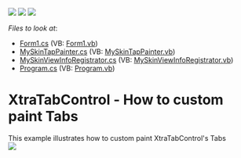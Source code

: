 <!-- default badges list -->
![](https://img.shields.io/endpoint?url=https://codecentral.devexpress.com/api/v1/VersionRange/128618133/14.1.3%2B)
[![](https://img.shields.io/badge/Open_in_DevExpress_Support_Center-FF7200?style=flat-square&logo=DevExpress&logoColor=white)](https://supportcenter.devexpress.com/ticket/details/T223812)
[![](https://img.shields.io/badge/📖_How_to_use_DevExpress_Examples-e9f6fc?style=flat-square)](https://docs.devexpress.com/GeneralInformation/403183)
<!-- default badges end -->
<!-- default file list -->
*Files to look at*:

* [Form1.cs](./CS/WindowsFormsApplication662/Form1.cs) (VB: [Form1.vb](./VB/WindowsFormsApplication662/Form1.vb))
* [MySkinTapPainter.cs](./CS/WindowsFormsApplication662/MySkinTapPainter.cs) (VB: [MySkinTapPainter.vb](./VB/WindowsFormsApplication662/MySkinTapPainter.vb))
* [MySkinViewInfoRegistrator.cs](./CS/WindowsFormsApplication662/MySkinViewInfoRegistrator.cs) (VB: [MySkinViewInfoRegistrator.vb](./VB/WindowsFormsApplication662/MySkinViewInfoRegistrator.vb))
* [Program.cs](./CS/WindowsFormsApplication662/Program.cs) (VB: [Program.vb](./VB/WindowsFormsApplication662/Program.vb))
<!-- default file list end -->
# XtraTabControl - How to custom paint Tabs


This example illustrates how to custom paint XtraTabControl's Tabs<br /><img src="https://raw.githubusercontent.com/DevExpress-Examples/xtratabcontrol-how-to-custom-paint-tabs-t223812/14.1.3+/media/0fe8fd79-d313-11e4-80bf-00155d62480c.png">

<br/>


